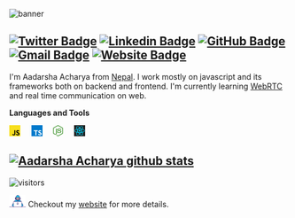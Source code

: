 ![banner](https://user-images.githubusercontent.com/50266088/136332812-67a8ae9d-e7ea-48c7-a3a4-ac8c07f34ea1.png)


[![Twitter Badge](https://img.shields.io/badge/-@aadarshatweets-1ca0f1?style=flat-square&labelColor=1ca0f1&logo=twitter&logoColor=white&link=https://twitter.com/adarshatweets)](https://twitter.com/adarshatweets) [![Linkedin Badge](https://img.shields.io/badge/-adarshaacharya-blue?style=flat-square&logo=Linkedin&logoColor=white&link=https://www.linkedin.com/in/adarshaacharya/)](https://www.linkedin.com/in/adarshaacharya/)
[![GitHub Badge](https://img.shields.io/badge/-@adarshaacharya-%23181717?style=flat-square&logo=github)](https://github.com/adarshaacharya)
[![Gmail Badge](https://img.shields.io/badge/-connectwithadarsha@gmail.com-c14438?style=flat-square&logo=Gmail&logoColor=white&link=mailto:connectwithadarsha@gmail.com)](mailto:connectwithadarsha@gmail.com)
[![Website Badge](https://img.shields.io/website?color=0ab9e6&style=flat-square&up_message=adarshaacharya.com.np&url=http%3A%2F%2Fadarshaacharya.com.np%2F)](http://adarshaacharya.com.np)
---



I'm Aadarsha Acharya from [Nepal](https://en.wikipedia.org/wiki/Nepal). I work mostly on javascript and its frameworks both on backend and frontend. I'm currently learning [WebRTC](https://webrtc.org/) and real time communication on web.



**Languages and Tools**
                                                                                                                         
  <img height="20" src="https://raw.githubusercontent.com/adarshaacharya/adarshaacharya/master/assets/javascript.svg"> &nbsp; &nbsp;
  <img height="20" src="https://raw.githubusercontent.com/adarshaacharya/adarshaacharya/master/assets/typescript.svg"> &nbsp; &nbsp;
  <img height="20" src="https://raw.githubusercontent.com/adarshaacharya/adarshaacharya/master/assets/nodejs.svg"> &nbsp; &nbsp;
  <img height="20" src="https://raw.githubusercontent.com/adarshaacharya/adarshaacharya/master/assets/react.svg"> &nbsp; &nbsp; 
<br/> 

[![Aadarsha Acharya github stats](https://github-readme-stats.vercel.app/api?username=adarshaacharya&show_icons=true&theme=algolia&include_all_commits=true)](https://github.com/anuraghazra/github-readme-stats)
---

![visitors](https://visitor-badge.laobi.icu/badge?page_id=adarshaacharya.adarshaacharya&title=Profile%20views) 

 <img src="https://raw.githubusercontent.com/adarshaacharya/adarshaacharya/master/assets/developer.gif" width="30px"> Checkout my [website](http://adarshaacharya.com.np) for more details. 
